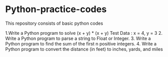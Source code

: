 # Python-practice-codes
This repository consists of basic python codes

1.Write a Python program to solve (x + y) * (x + y)
Test Data : x = 4, y = 3
2. Write a Python program to parse a string to Float or Integer.
3. Write a Python program to find the sum of the first n positive integers.
4. Write a Python program to convert the distance (in feet) to inches, yards,
and miles
